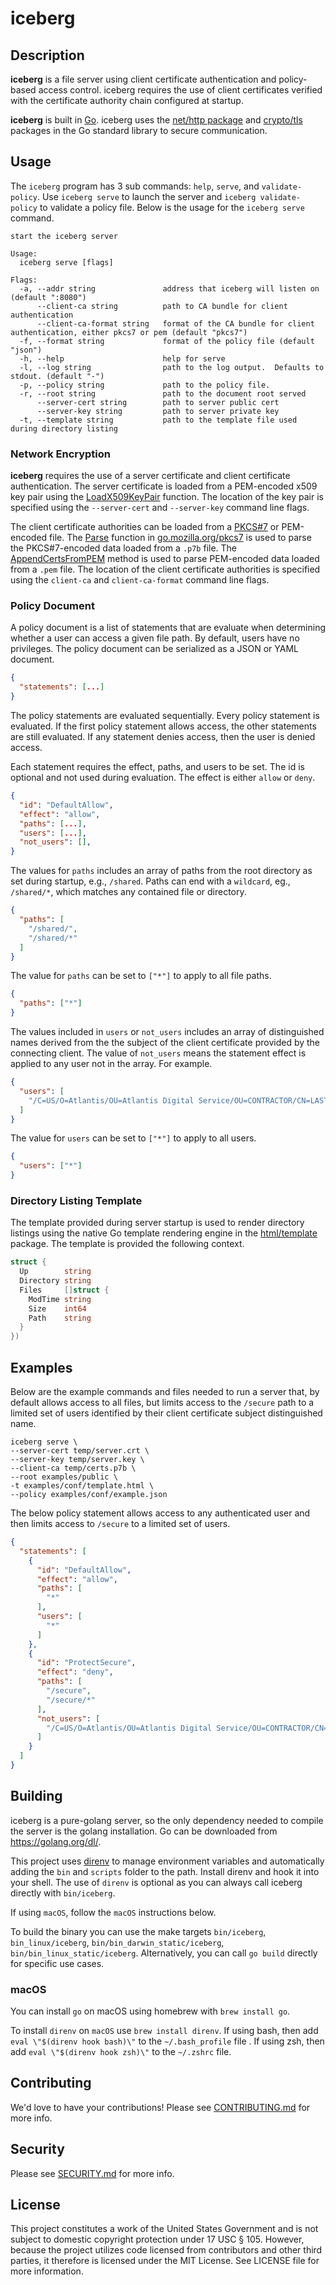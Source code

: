 # iceberg

## Description

**iceberg** is a file server using client certificate authentication and policy-based access control.  iceberg requires the use of client certificates verified with the certificate authority chain configured at startup.

**iceberg** is built in [Go](https://golang.org/). iceberg uses the [net/http package](http://godoc.org/pkg/net/http) and [crypto/tls](https://godoc.org/crypto/tls#Config) packages in the Go standard library to secure communication.

## Usage

The `iceberg` program has 3 sub commands: `help`, `serve`, and `validate-policy`.  Use `iceberg serve` to launch the server and `iceberg validate-policy` to validate a policy file.  Below is the usage for the `iceberg serve` command.

```text
start the iceberg server

Usage:
  iceberg serve [flags]

Flags:
  -a, --addr string               address that iceberg will listen on (default ":8080")
      --client-ca string          path to CA bundle for client authentication
      --client-ca-format string   format of the CA bundle for client authentication, either pkcs7 or pem (default "pkcs7")
  -f, --format string             format of the policy file (default "json")
  -h, --help                      help for serve
  -l, --log string                path to the log output.  Defaults to stdout. (default "-")
  -p, --policy string             path to the policy file.
  -r, --root string               path to the document root served
      --server-cert string        path to server public cert
      --server-key string         path to server private key
  -t, --template string           path to the template file used during directory listing
```

### Network Encryption

**iceberg** requires the use of a server certificate and client certificate authentication.  The server certificate is loaded from a PEM-encoded x509 key pair using the [LoadX509KeyPair](https://golang.org/pkg/crypto/tls/#LoadX509KeyPair) function.  The location of the key pair is specified using the `--server-cert` and `--server-key` command line flags.

The client certificate authorities can be loaded from a [PKCS#7](https://en.wikipedia.org/wiki/PKCS) or PEM-encoded file.  The [Parse](https://godoc.org/go.mozilla.org/pkcs7#Parse) function in [go.mozilla.org/pkcs7](https://godoc.org/go.mozilla.org/pkcs7) is used to parse the PKCS#7-encoded data loaded from a `.p7b` file.  The [AppendCertsFromPEM](https://godoc.org/crypto/x509#CertPool.AppendCertsFromPEM) method is used to parse PEM-encoded data loaded from a `.pem` file.  The location of the client certificate authorities is specified using the `client-ca` and `client-ca-format` command line flags.

### Policy Document

A policy document is a list of statements that are evaluate when determining whether a user can access a given file path.  By default, users have no privileges.  The policy document can be serialized as a JSON or YAML document.

```json
{
  "statements": [...]
}
```

The policy statements are evaluated sequentially.  Every policy statement is evaluated.  If the first policy statement allows access, the other statements are still evaluated.  If any statement denies access, then the user is denied access.

Each statement requires the effect, paths, and users to be set.  The id is optional and not used during evaluation.  The effect is either `allow` or `deny`.

```json
{
  "id": "DefaultAllow",
  "effect": "allow",
  "paths": [...],
  "users": [...],
  "not_users": [],
}
```

The values for `paths` includes an array of paths from the root directory as set during startup, e.g., `/shared`.  Paths can end with a `wildcard`, eg., `/shared/*`, which matches any contained file or directory.

```json
{
  "paths": [
    "/shared/",
    "/shared/*"
  ]
}
```

The value for `paths` can be set to `["*"]` to apply to all file paths.

```json
{
  "paths": ["*"]
}
```

The values included in `users` or `not_users` includes an array of distinguished names derived from the the subject of the client certificate provided by the connecting client.  The value of `not_users` means the statement effect is applied to any user not in the array.  For example.

```json
{
  "users": [
    "/C=US/O=Atlantis/OU=Atlantis Digital Service/OU=CONTRACTOR/CN=LAST.FIRST.MIDDLE.ID"
  ]
}
```

The value for `users` can be set to `["*"]` to apply to all users.

```json
{
  "users": ["*"]
}
```

### Directory Listing Template

The template provided during server startup is used to render directory listings using the native Go template rendering engine in the [html/template](https://golang.org/pkg/html/template/) package.  The template is provided the following context.

```go
struct {
  Up        string
  Directory string
  Files     []struct {
    ModTime string
    Size    int64
    Path    string
  }
})
```

## Examples

Below are the example commands and files needed to run a server that, by default allows access to all files, but limits access to the `/secure` path to a limited set of users identified by their client certificate subject distinguished name.

```shell
iceberg serve \
--server-cert temp/server.crt \
--server-key temp/server.key \
--client-ca temp/certs.p7b \
--root examples/public \
-t examples/conf/template.html \
--policy examples/conf/example.json
```

The below policy statement allows access to any authenticated user and then limits access to `/secure` to a limited set of users.

```json
{
  "statements": [
    {
      "id": "DefaultAllow",
      "effect": "allow",
      "paths": [
        "*"
      ],
      "users": [
        "*"
      ]
    },
    {
      "id": "ProtectSecure",
      "effect": "deny",
      "paths": [
        "/secure",
        "/secure/*"
      ],
      "not_users": [
        "/C=US/O=Atlantis/OU=Atlantis Digital Service/OU=CONTRACTOR/CN=LAST.FIRST.MIDDLE.ID",
      ]
    }
  ]
}
```

## Building

iceberg is a pure-golang server, so the only dependency needed to compile the server is the golang installation.  Go can be downloaded from <https://golang.org/dl/>.

This project uses [direnv](https://direnv.net/) to manage environment variables and automatically adding the `bin` and `scripts` folder to the path.  Install direnv and hook it into your shell.  The use of `direnv` is optional as you can always call iceberg directly with `bin/iceberg`.

If using `macOS`, follow the `macOS` instructions below.

To build the binary you can use the make targets `bin/iceberg`, `bin_linux/iceberg`, `bin/bin_darwin_static/iceberg`, `bin/bin_linux_static/iceberg`.  Alternatively, you can call `go build` directly for specific use cases.

### macOS

You can install `go` on macOS using homebrew with `brew install go`.

To install `direnv` on `macOS` use `brew install direnv`.  If using bash, then add `eval \"$(direnv hook bash)\"` to the `~/.bash_profile` file .  If using zsh, then add `eval \"$(direnv hook zsh)\"` to the `~/.zshrc` file.

## Contributing

We'd love to have your contributions!  Please see [CONTRIBUTING.md](CONTRIBUTING.md) for more info.

## Security

Please see [SECURITY.md](SECURITY.md) for more info.

## License

This project constitutes a work of the United States Government and is not subject to domestic copyright protection under 17 USC § 105.  However, because the project utilizes code licensed from contributors and other third parties, it therefore is licensed under the MIT License.  See LICENSE file for more information.
